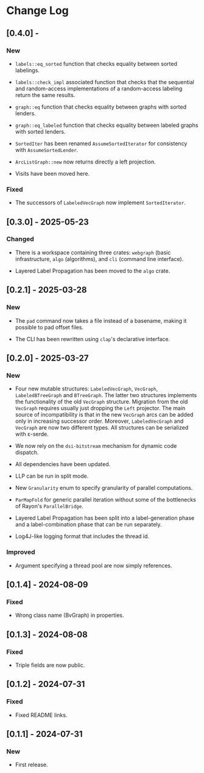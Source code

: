 # Change Log

## [0.4.0] -

### New

* `labels::eq_sorted` function that checks equality between sorted labelings.

* `labels::check_impl` associated function that checks that the sequential and
  random-access implementations of a random-access labeling return the same
  results.

* `graph::eq` function that checks equality between graphs with sorted lenders.

* `graph::eq_labeled` function that checks equality between labeled graphs with
  sorted lenders.

* `SortedIter` has been renamed `AssumeSortedIterator` for consistency with
  `AssumeSortedLender`.

* `ArcListGraph::new` now returns directly a left projection.

* Visits have been moved here.

### Fixed

* The successors of `LabeledVecGraph` now implement `SortedIterator`.

## [0.3.0] - 2025-05-23

### Changed

* There is a workspace containing three crates: `webgraph` (basic
  infrastructure, `algo` (algorithms), and `cli` (command line
  interface).

* Layered Label Propagation has been moved to the `algo` crate.

## [0.2.1] - 2025-03-28

### New

* The `pad` command now takes a file instead of a basename, making it possible
  to pad offset files.

* The CLI has been rewritten using `clap`'s declarative interface.

## [0.2.0] - 2025-03-27

### New

* Four new mutable structures: `LabeledVecGraph`, `VecGraph`, `LabeledBTreeGraph`
  and `BTreeGraph`. The latter two structures implements the functionality of the
  old `VecGraph` structure. Migration from the old `VecGraph` requires usually
  just dropping the `Left` projector. The main source of incompatibility is that
  in the new `VecGraph` arcs can be added only in increasing successor order.
  Moreover, `LabeledVecGraph` and `VecGraph` are now two different types. All
  structures can be serialized with ε-serde.

* We now rely on the `dsi-bitstream` mechanism for dynamic code dispatch.

* All dependencies have been updated.

* LLP can be run in split mode.

* New `Granularity` enum to specify granularity of parallel computations.

* `ParMapFold` for generic parallel iteration without some of the
  bottlenecks of Rayon's `ParallelBridge`.

* Layered Label Propagation has been split into a label-generation phase
  and a label-combination phase that can be run separately.

* Log4J-like logging format that includes the thread id.

### Improved

* Argument specifying a thread pool are now simply references.

## [0.1.4] - 2024-08-09

### Fixed

* Wrong class name (BvGraph) in properties.

## [0.1.3] - 2024-08-08

### Fixed

* Triple fields are now public.

## [0.1.2] - 2024-07-31

### Fixed

* Fixed README links.

## [0.1.1] - 2024-07-31

### New

* First release.
